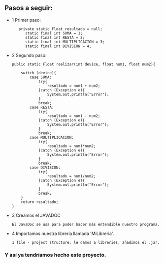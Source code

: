 ## Pasos a seguir:

- 1 Primer paso:

         private static Float resultado = null;
            static final int SUMA = 1;
            static final int RESTA = 2;
            static final int MULTIPLICACION = 3;
            static final int DIVISION = 4;
- 2 Segundo paso:
            
      public static Float realizar(int device, float num1, float num2){

          switch (device){
              case SUMA:
                  try{
                      resultado = num1 + num2;
                  }catch (Exception e){
                      System.out.println("Error");
                  }
                  break;
              case RESTA:
                  try{
                      resultado = num1 - num2;
                  }catch (Exception e){
                      System.out.println("Error");
                  }
                  break;
              case MULTIPLICACION:
                  try{
                      resultado = num1*num2;
                  }catch (Exception e){
                      System.out.println("Error");
                  }
                  break;
              case DIVISION:
                  try{
                      resultado = num1/num2;
                  }catch (Exception e){
                      System.out.println("Error");
                  }
                  break;
          }
          return resultado;
      }
- 3 Creamos el JAVADOC

      El JavaDoc se usa para poder hacer más entendible nuestro programa.
- 4 Importamos nuestra librería llamada 'MiLibreria'.

      1 file - project structure, le damos a libreries, añadimos el .jar.

### Y así ya tendríamos hecho este proyecto.
        